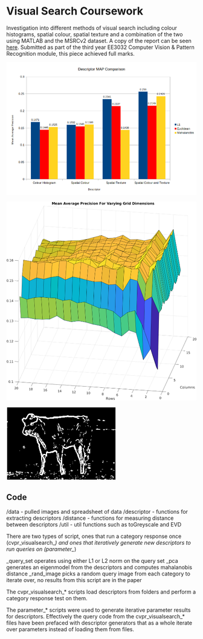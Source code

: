 Visual Search Coursework
=======================

Investigation into different methods of visual search including colour histograms, spatial colour, spatial texture and a combination of the two using MATLAB and the MSRCv2 dataset.
A copy of the report can be seen [here](report.pdf). Submitted as part of the third year EE3032 Computer Vision & Pattern Recognition module, this piece achieved full marks.

![Mean average precision comparisons for different distance measures](data/MAPComparison.png)

![Spatial colour mean average precision for different grid dimensions](data/spatialColour/mapSurface2.png)

![Detected edges in one of the dataset images](data/edgeThresholds/cow-t-0.08.png)

## Code

/data - pulled images and spreadsheet of data
/descriptor - functions for extracting descriptors
/distance - functions for measuring distance between descriptors
/util - util functions such as toGreyscale and EVD

There are two types of script, ones that run a category response once (cvpr_visualsearch_*) and ones that iteratively 
generate new descriptors to run queries on (parameter_*)

_query_set operates using either L1 or L2 norm on the query set
_pca generates an eigenmodel from the descriptors and computes mahalanobis distance
_rand_image picks a random query image from each category to iterate over, no results from this script are in the paper


The cvpr_visualsearch_* scripts load descriptors from folders and perform a category response test on them.

The parameter_* scripts were used to generate iterative parameter results for descriptors.
Effectively the query code from the cvpr_visualsearch_* files have been prefaced with descriptor generators that as a whole
iterate over parameters instead of loading them from files.
